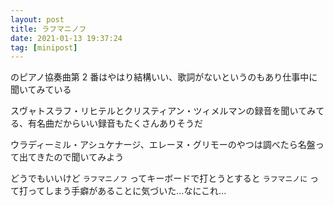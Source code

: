 ```yaml
---
layout: post
title: ラフマニノフ
date: 2021-01-13 19:37:24
tag: [minipost]
---
```


のピアノ協奏曲第 2 番はやはり結構いい、歌詞がないというのもあり仕事中に聞いてみている

スヴャトスラフ・リヒテルとクリスティアン・ツィメルマンの録音を聞いてみてる、有名曲だからいい録音もたくさんありそうだ

ウラディーミル・アシュケナージ、エレーヌ・グリモーのやつは調べたら名盤って出てきたので聞いてみよう

どうでもいいけど `ラフマニノフ` ってキーボードで打とうとすると `ラフマニノに` って打ってしまう手癖があることに気づいた...なにこれ...
